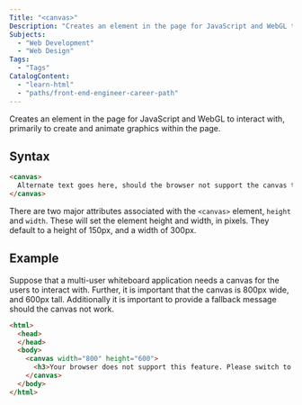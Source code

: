 ```yaml
---
Title: "<canvas>"
Description: "Creates an element in the page for JavaScript and WebGL to interact with, primarily to create and animate graphics within the page."
Subjects:
  - "Web Development"
  - "Web Design"
Tags:
  - "Tags"
CatalogContent:
  - "learn-html"
  - "paths/front-end-engineer-career-path"
---
```


 

Creates an element in the page for JavaScript and WebGL to interact with, primarily to create and animate graphics within the page.

## Syntax

```html
<canvas>
  Alternate text goes here, should the browser not support the canvas tag.
</canvas>
``` 

There are two major attributes associated with the `<canvas>` element, `height` and `width`. These will set the element height and width, in pixels. They default to a height of 150px, and a width of 300px.

## Example

Suppose that a multi-user whiteboard application needs a canvas for the users to interact with. Further, it is important that the canvas is 800px wide, and 600px tall. Additionally it is important to provide a fallback message should the canvas not work.

```html
<html>
  <head>
  </head>
  <body>
    <canvas width="800" height="600">
      <h3>Your browser does not support this feature. Please switch to another browser, if possible.</h3>
    </canvas>
  </body>
</html>
```
